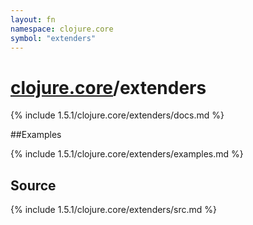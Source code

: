 ```yaml
---
layout: fn
namespace: clojure.core
symbol: "extenders"
---
```


# [clojure.core](../)/extenders

{% include 1.5.1/clojure.core/extenders/docs.md %}

##Examples

{% include 1.5.1/clojure.core/extenders/examples.md %}
## Source
{% include 1.5.1/clojure.core/extenders/src.md %}

